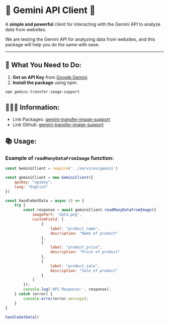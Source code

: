 # 🌟 Gemini API Client 🌟

A **simple and powerful** client for interacting with the Gemini API to analyze data from websites.

We are testing the Gemini API for analyzing data from websites, and this package will help you do the same with ease.

---

## 📝 What You Need to Do:

1. **Get an API Key** from [Google Gemini](https://cloud.google.com/ai-platform/gemini).
2. **Install the package** using npm:

```bash
npm gemini-transfer-image-support
```

## 👨🏻‍💻 Information:
- Link Packages: [gemini-transfer-image-support](https://www.npmjs.com/package/gemini-transfer-image-support)
- Link Github: [gemini-transfer-image-support](https://github.com/quanntdev/npm-gemini-transfer-image-support)

## 📚 Usage:
### Example of `readManyDataFromImage` function:
```javascript
const GeminiClient = require('../services/gemini')

const geminiClient = new GeminiClient({
    apiKey: "apikey",
    lang: "English"
})

const handleGetData = async () => {
    try {
        const response = await geminiClient.readManyDataFromImage({
            imagePart: 'data.png',
            customField: [
                {
                    label: "product_name",
                    description: "Name of product"
                },
                {
                    label: "product_price",
                    description: "Price of product"
                },
                {
                    label: "product_sale",
                    description: "Sale of product"
                }
            ]
        });
        console.log('API Response:', response);
    } catch (error) {
        console.error(error.message);
    }
}

handleGetData()
```
